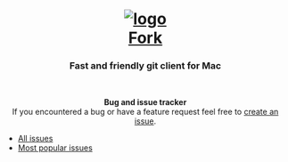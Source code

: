 <div align="center">

# [![logo](https://avatars1.githubusercontent.com/u/22393631?v=3&s=200)<br/>Fork](https://fork.dev)

### Fast and friendly git client for Mac

 

**Bug and issue tracker**  
If you encountered a bug or have a feature request feel free to [create an issue](https://github.com/ForkIssues/Tracker/issues/new).
</div>

* [All issues](https://github.com/ForkIssues/Tracker/issues)
* [Most popular issues](https://github.com/ForkIssues/Tracker/issues?q=is%3Aissue+is%3Aopen+sort%3Areactions-%2B1-desc)
